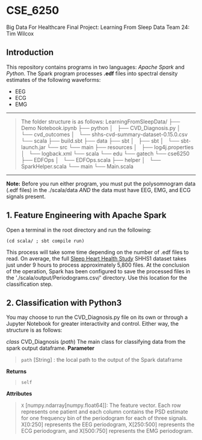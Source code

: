 # CSE_6250
Big Data For Healthcare Final Project: Learning From Sleep Data
Team 24: Tim Wilcox


## Introduction
This repository contains programs in two languages: *Apache Spark* and *Python*. The Spark program processes **.edf** files into spectral density estimates of the following waveforms:
  * EEG
  * ECG
  * EMG
 
***
>The folder structure is as follows:
 LearningFromSleepData/
├── Demo Notebook.ipynb
├── python
│   ├── CVD_Diagnosis.py
│   └── cvd_outcomes
│       └── shhs-cvd-summary-dataset-0.15.0.csv
└── scala
    ├── build.sbt
    ├── data
    ├── sbt
    │   ├── sbt
    │   └── sbt-launch.jar
    └── src
        └── main
            ├── resources
            │   ├── log4j.properties
            │   └── logback.xml
            └── scala
                └── edu
                    └── gatech
                        └── cse6250
                            ├── EDFOps
                            │   └── EDFOps.scala
                            ├── helper
                            │   └── SparkHelper.scala
                            └── main
                                └── Main.scala                            
***

**Note:** Before you run either program, you must put the polysomnogram data (.edf files) in the ./scala/data _AND_ the data must have EEG, EMG, and ECG signals present. 

## 1. Feature Engineering with Apache Spark
Open a terminal in the root directory and run the following:

```
(cd scala/ ; sbt compile run)
```

This process will take some time depending on the number of .edf files to read. On average, the full [Sleep Heart Health Study](https://sleepdata.org/datasets/shhs) SHHS1 dataset takes just under 9 hours to process approximately 5,800 files. At the conclusion of the operation, Spark has been configured to save the processed files in the './scala/output/Periodograms.csv/' directory. Use this location for the classification step.

## 2. Classification with Python3

You may choose to run the CVD_Diagnosis.py file on its own or through a Jupyter Notebook for greater interactivity and control. Either way, the structure is as follows:

*class* CVD_Diagnosis (*path*)
  The main class for classifying data from the spark output dataframe.
  **Parameter**
  >`path` \[String\] : the local path to the output of the Spark dataframe
  
  **Returns**
  >`self`
  
  **Attributes**
  >`X` \[numpy.ndarray\[numpy.float64\]\]: 
    The feature vector. Each row represents one patient and each column contains the PSD estimate for one frequency bin of the periodogram for each of three signals. X[0:250] represents the EEG periodogram, X[250:500] represents the ECG periodogram, and X[500:750] represents the EMG periodogram.

  

